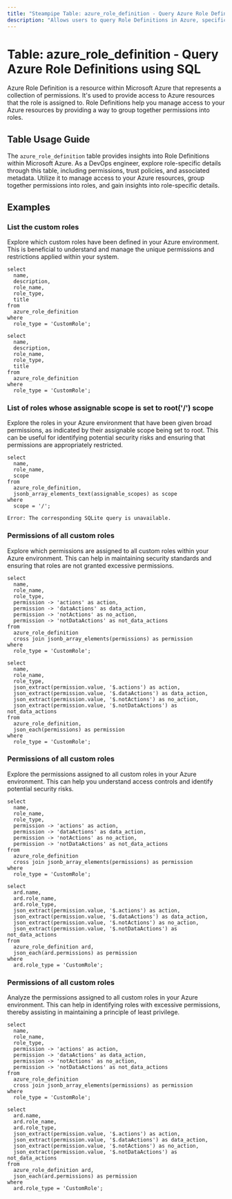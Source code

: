 ```yaml
---
title: "Steampipe Table: azure_role_definition - Query Azure Role Definitions using SQL"
description: "Allows users to query Role Definitions in Azure, specifically the permissions, trust policies, and associated metadata, providing insights into role-specific details."
---
```


# Table: azure_role_definition - Query Azure Role Definitions using SQL

Azure Role Definition is a resource within Microsoft Azure that represents a collection of permissions. It's used to provide access to Azure resources that the role is assigned to. Role Definitions help you manage access to your Azure resources by providing a way to group together permissions into roles.

## Table Usage Guide

The `azure_role_definition` table provides insights into Role Definitions within Microsoft Azure. As a DevOps engineer, explore role-specific details through this table, including permissions, trust policies, and associated metadata. Utilize it to manage access to your Azure resources, group together permissions into roles, and gain insights into role-specific details.

## Examples

### List the custom roles
Explore which custom roles have been defined in your Azure environment. This is beneficial to understand and manage the unique permissions and restrictions applied within your system.

```sql+postgres
select
  name,
  description,
  role_name,
  role_type,
  title
from
  azure_role_definition
where
  role_type = 'CustomRole';
```

```sql+sqlite
select
  name,
  description,
  role_name,
  role_type,
  title
from
  azure_role_definition
where
  role_type = 'CustomRole';
```

### List of roles whose assignable scope is set to root('/') scope
Explore the roles in your Azure environment that have been given broad permissions, as indicated by their assignable scope being set to root. This can be useful for identifying potential security risks and ensuring that permissions are appropriately restricted.

```sql+postgres
select
  name,
  role_name,
  scope
from
  azure_role_definition,
  jsonb_array_elements_text(assignable_scopes) as scope
where
  scope = '/';
```

```sql+sqlite
Error: The corresponding SQLite query is unavailable.
```
### Permissions of all custom roles
Explore which permissions are assigned to all custom roles within your Azure environment. This can help in maintaining security standards and ensuring that roles are not granted excessive permissions.

```sql+postgres
select
  name,
  role_name,
  role_type,
  permission -> 'actions' as action,
  permission -> 'dataActions' as data_action,
  permission -> 'notActions' as no_action,
  permission -> 'notDataActions' as not_data_actions
from
  azure_role_definition
  cross join jsonb_array_elements(permissions) as permission
where
  role_type = 'CustomRole';
```

```sql+sqlite
select
  name,
  role_name,
  role_type,
  json_extract(permission.value, '$.actions') as action,
  json_extract(permission.value, '$.dataActions') as data_action,
  json_extract(permission.value, '$.notActions') as no_action,
  json_extract(permission.value, '$.notDataActions') as not_data_actions
from
  azure_role_definition,
  json_each(permissions) as permission
where
  role_type = 'CustomRole';
```

### Permissions of all custom roles
Explore the permissions assigned to all custom roles in your Azure environment. This can help you understand access controls and identify potential security risks.

```sql+postgres
select
  name,
  role_name,
  role_type,
  permission -> 'actions' as action,
  permission -> 'dataActions' as data_action,
  permission -> 'notActions' as no_action,
  permission -> 'notDataActions' as not_data_actions
from
  azure_role_definition
  cross join jsonb_array_elements(permissions) as permission
where
  role_type = 'CustomRole';
```

```sql+sqlite
select
  ard.name,
  ard.role_name,
  ard.role_type,
  json_extract(permission.value, '$.actions') as action,
  json_extract(permission.value, '$.dataActions') as data_action,
  json_extract(permission.value, '$.notActions') as no_action,
  json_extract(permission.value, '$.notDataActions') as not_data_actions
from
  azure_role_definition ard,
  json_each(ard.permissions) as permission
where
  ard.role_type = 'CustomRole';
```

### Permissions of all custom roles
Analyze the permissions assigned to all custom roles in your Azure environment. This can help in identifying roles with excessive permissions, thereby assisting in maintaining a principle of least privilege.

```sql_postgres
select
  name,
  role_name,
  role_type,
  permission -> 'actions' as action,
  permission -> 'dataActions' as data_action,
  permission -> 'notActions' as no_action,
  permission -> 'notDataActions' as not_data_actions
from
  azure_role_definition
  cross join jsonb_array_elements(permissions) as permission
where
  role_type = 'CustomRole';
```

```sql+sqlite
select
  ard.name,
  ard.role_name,
  ard.role_type,
  json_extract(permission.value, '$.actions') as action,
  json_extract(permission.value, '$.dataActions') as data_action,
  json_extract(permission.value, '$.notActions') as no_action,
  json_extract(permission.value, '$.notDataActions') as not_data_actions
from
  azure_role_definition ard,
  json_each(ard.permissions) as permission
where
  ard.role_type = 'CustomRole';
```